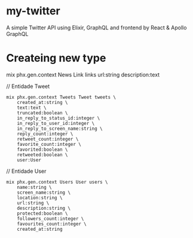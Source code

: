 # my-twitter
A simple Twitter API using Elixir, GraphQL and frontend by React &amp; Apollo GraphQL


# Createing new type

<!-- Criar um schema links: url:string description:text -->
mix phx.gen.context News Link links url:string description:text

// Entidade Tweet
```shell
mix phx.gen.context Tweets Tweet tweets \
    created_at:string \
    text:text \
    truncated:boolean \
    in_reply_to_status_id:integer \
    in_reply_to_user_id:integer \
    in_reply_to_screen_name:string \
    reply_count:integer \
    retweet_count:integer \
    favorite_count:integer \
    favorited:boolean \
    retweeted:boolean \
    user:User
```

// Entidade User
```shell
mix phx.gen.context Users User users \
    name:string \
    screen_name:string \
    location:string \
    url:string \
    description:string \
    protected:boolean \
    followers_count:integer \
    favourites_count:integer \
    created_at:string
```
